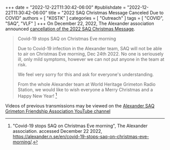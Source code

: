 +++
date = "2022-12-22T11:30:42-06:00"
#publishdate = "2022-12-22T11:30:42-06:00"
title = "2022 SAQ Christmas Message Canceled Due to COVID"
authors = [ "K0STK" ]
categories = [ "Outreach" ]
tags = [ "COVID", "SAQ", "VLF" ]
+++
On December 22, 2022, The Alexander association announced
[cancellation of the 2022 SAQ Christmas Message](https://alexander.n.se/en/covid-19-stops-saq-on-christmas-eve-morning/).
<!--more-->

>Covid-19 stops SAQ on Christmas Eve morning
>
>Due to Covid-19 infection in the Alexander team, SAQ will not be able to
>air on Christmas Eve morning, Dec 24th 2022.  No one is seriousely ill,
>only mild symptoms, however we can not put anyone in the team at risk.
>
>We feel very sorry for this and ask for everyone's understanding.
>
>From the whole Alexander team at World Heritage Grimeton Radio Station,
>we would like to wish everyone a Merry Christmas and a Happy New Year!
>[^1]

[^1]: "Covid-19 stops SAQ on Christmas Eve morning", The Alexander association. accessed December 22 2022, https://alexander.n.se/en/covid-19-stops-saq-on-christmas-eve-morning/.

Videos of previous transmissions may be viewed on the
[Alexander SAQ Grimeton Friendship Association YouTube channel](https://www.youtube.com/channel/UC-83S-l9JKD1iuhsXx3XQ3g)

